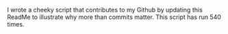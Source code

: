 I wrote a cheeky script that contributes to my Github by updating this ReadMe to illustrate why more than commits matter. This script has run 540 times.